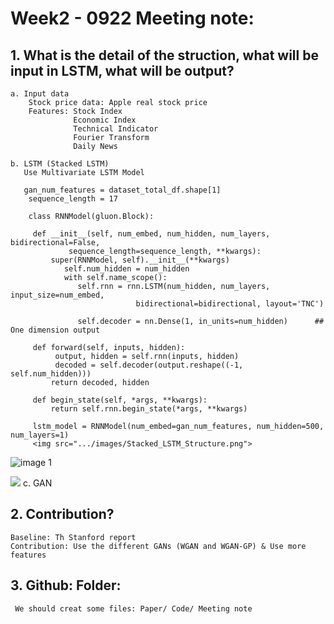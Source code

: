 # Week2 - 0922 Meeting note:

## 1. What is the detail of the struction, what will be input in LSTM, what will be output?  
    a. Input data  
        Stock price data: Apple real stock price  
        Features: Stock Index  
                  Economic Index  
                  Technical Indicator  
                  Fourier Transform  
                  Daily News  
                  
    b. LSTM (Stacked LSTM) 
       Use Multivariate LSTM Model
       
       gan_num_features = dataset_total_df.shape[1]
        sequence_length = 17

        class RNNModel(gluon.Block):

         def __init__(self, num_embed, num_hidden, num_layers, bidirectional=False, 
                 sequence_length=sequence_length, **kwargs):
             super(RNNModel, self).__init__(**kwargs)
                self.num_hidden = num_hidden
                with self.name_scope():
                   self.rnn = rnn.LSTM(num_hidden, num_layers, input_size=num_embed, 
                                bidirectional=bidirectional, layout='TNC')     
            
                   self.decoder = nn.Dense(1, in_units=num_hidden)      ## One dimension output
    
         def forward(self, inputs, hidden):
              output, hidden = self.rnn(inputs, hidden)
              decoded = self.decoder(output.reshape((-1, self.num_hidden)))
             return decoded, hidden
    
         def begin_state(self, *args, **kwargs):
             return self.rnn.begin_state(*args, **kwargs)
    
         lstm_model = RNNModel(num_embed=gan_num_features, num_hidden=500, num_layers=1)
         <img src=".../images/Stacked_LSTM_Structure.png">
       
   ![image 1](../images/Stacked_LSTM_Structure.png)
  
<img src=".../images/Stacked_LSTM_Structure.png">
    c. GAN  

## 2. Contribution?
    Baseline: Th Stanford report
    Contribution: Use the different GANs (WGAN and WGAN-GP) & Use more features 
                
               
## 3. Github: Folder: 
     We should creat some files: Paper/ Code/ Meeting note
